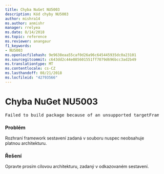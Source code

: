 ```yaml
---
title: Chyba NuGet NU5003
description: Kód chyby NU5003
author: mishra14
ms.author: anmishr
manager: rrelyea
ms.date: 8/14/2018
ms.topic: reference
ms.reviewer: anangaur
f1_keywords:
- NU5003
ms.openlocfilehash: 9e9638eaa55caf0d26a96c645445935dc0a23101
ms.sourcegitcommit: c643dd2c44e085601551ff7079d696bcc3ad2b49
ms.translationtype: MT
ms.contentlocale: cs-CZ
ms.lasthandoff: 08/21/2018
ms.locfileid: "42793566"
---
```

# <a name="nuget-error-nu5003"></a>Chyba NuGet NU5003
<pre>Failed to build package because of an unsupported targetFramework value on 'System.Net'.</pre>

### <a name="issue"></a>Problém

Rozhraní framework sestavení zadaná v souboru nuspec neobsahuje platnou architekturu.


### <a name="solution"></a>Řešení

Opravte prosím cílovou architekturu, zadaný v odkazovaném sestavení.

